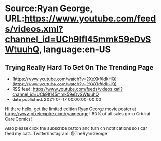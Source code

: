 # Source:Ryan George, URL:https://www.youtube.com/feeds/videos.xml?channel_id=UCh9IfI45mmk59eDvSWtuuhQ, language:en-US

## Trying Really Hard To Get On The Trending Page
 - [https://www.youtube.com/watch?v=2XeXkf0dkHQ](https://www.youtube.com/watch?v=2XeXkf0dkHQ)
 - RSS feed: https://www.youtube.com/feeds/videos.xml?channel_id=UCh9IfI45mmk59eDvSWtuuhQ
 - date published: 2021-07-17 00:00:00+00:00

Hi there hello, get the limited edition Ryan George movie poster at https://www.pixelempire.com/ryangeorge ! 50% of all sales go to Critical Care Comics!

Also please click the subscribe button and turn on notifications so I can feed my cats.
Twitter/Instagram: @TheRyanGeorge

